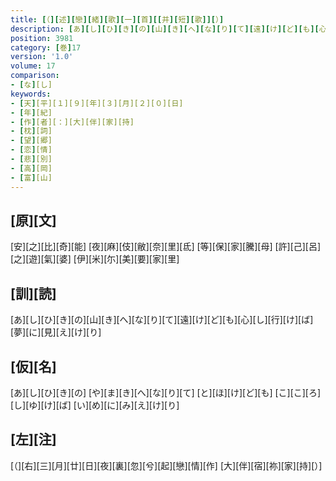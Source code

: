 ```yaml
---
title: [（][述][戀][緒][歌][一][首][[并][短][歌]][）]
description: [あ][し][ひ][き][の][山][き][へ][な][り][て][遠][け][ど][も][心][し][行][け][ば][夢][に][見][え][け][り]
position: 3981
category: [巻]17
version: '1.0'
volume: 17
comparison:
- [な][し]
keywords:
- [天][平][１][９][年][３][月][２][０][日]
- [年][紀]
- [作][者][：][大][伴][家][持]
- [枕][詞]
- [望][郷]
- [恋][情]
- [悲][別]
- [高][岡]
- [富][山]
---
```


## [原][文]

[安][之][比][奇][能] [夜][麻][伎][敝][奈][里][氐] [等][保][家][騰][母] [許][己][呂][之][遊][氣][婆] [伊][米][尓][美][要][家][里]

## [訓][読]

[あ][し][ひ][き][の][山][き][へ][な][り][て][遠][け][ど][も][心][し][行][け][ば][夢][に][見][え][け][り]

## [仮][名]

[あ][し][ひ][き][の] [や][ま][き][へ][な][り][て] [と][ほ][け][ど][も] [こ][こ][ろ][し][ゆ][け][ば] [い][め][に][み][え][け][り]

## [左][注]

[（][右][三][月][廿][日][夜][裏][忽][兮][起][戀][情][作] [大][伴][宿][祢][家][持][）]
